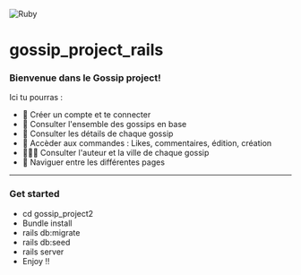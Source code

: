 ![Ruby](https://img.shields.io/badge/ruby-%23CC342D.svg?style=for-the-badge&logo=ruby&logoColor=white)

# gossip_project_rails

### Bienvenue dans le Gossip project!

Ici tu pourras :

- 💬 Créer un compte et te connecter
- 💬 Consulter l'ensemble des gossips en base
- 👀 Consulter les détails de chaque gossip
- 💬 Accèder aux commandes : Likes, commentaires, édition, création
- 🙋🏻‍♂️ Consulter l'auteur et la ville de chaque gossip
- 📖 Naviguer entre les différentes pages

---

### Get started

- cd gossip_project2
- Bundle install
- rails db:migrate
- rails db:seed
- rails server
- Enjoy !!
